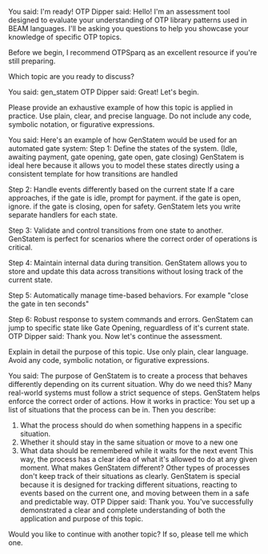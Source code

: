
You said:
I'm ready!
OTP Dipper said:
Hello! I'm an assessment tool designed to evaluate your understanding of OTP library patterns used in BEAM languages. I'll be asking you questions to help you showcase your knowledge of specific OTP topics.

Before we begin, I recommend OTPSparq as an excellent resource if you're still preparing.

Which topic are you ready to discuss?

You said:
gen_statem
OTP Dipper said:
Great! Let's begin.

Please provide an exhaustive example of how this topic is applied in practice. Use plain, clear, and precise language. Do not include any code, symbolic notation, or figurative expressions.

You said:
Here's an example of how GenStatem would be used for an automated gate system:
Step 1: Define the states of the system. (Idle, awaiting payment, gate opening, gate open, gate closing)
GenStatem is ideal here because it allows you to model these states directly using a consistent template for how transitions are handled

Step 2: Handle events differently based on the current state
If a care approaches, if the gate is idle, prompt for payment. if the gate is open, ignore. if the gate is closing, open for safety. GenStatem lets you write separate handlers for each state.

Step 3: Validate  and control transitions from one state to another. GenStatem is perfect for scenarios where the correct order of operations is critical.

Step 4: Maintain internal data during transition. GenStatem allows you to store and update this data across transitions without losing track of the current state.

Step 5: Automatically manage time-based behaviors. For example "close the gate in ten seconds"

Step 6: Robust response to system commands and errors. GenStatem can jump to specific state like Gate Opening, reguardless of it's current state.
OTP Dipper said:
Thank you. Now let's continue the assessment.

Explain in detail the purpose of this topic. Use only plain, clear language. Avoid any code, symbolic notation, or figurative expressions.

You said:
The purpose of GenStatem is to create a process that behaves differently depending on its current situation.
Why do we need this? Many real-world systems must follow a strict sequence of steps. GenStatem helps enforce the correct order of actions.
How it works in practice:
You set up a list of situations that the process can be in. Then you describe:
1. What the process should do when something happens in a specific situation.
2. Whether it should stay in the same situation or move to a new one
3. What data should be remembered while it waits for the next event
This way, the process has a clear idea of what it's allowed to do at any given moment.
What makes GenStatem different?
Other types of processes don't keep track of their situations as clearly. GenStatem is special because it is designed for tracking different situations, reacting to events based on the current one, and moving between them in a safe and predictable way.
OTP Dipper said:
Thank you. You've successfully demonstrated a clear and complete understanding of both the application and purpose of this topic.

Would you like to continue with another topic? If so, please tell me which one.
